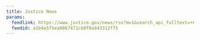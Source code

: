 ```yaml
---
title: Justice News
params:
  feedlink: https://www.justice.gov/news/rss?m=1&search_api_fulltext=+Cybercrime&sort_by=field_date&type=press_release
  feedid: a1b9a5f5ea0867471cb0f0a843312f75
---
```

